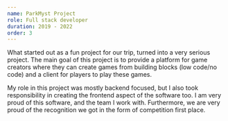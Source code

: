 ```yaml
---
name: ParkMyst Project
role: Full stack developer
duration: 2019 - 2022
order: 3
---
```


What started out as a fun project for our trip, turned into a very serious project. The main goal of this project is to provide a platform for game creators where they can create games from building blocks (low code/no code) and a client for players to play these games.

My role in this project was mostly backend focused, but I also took responsibility in creating the frontend aspect of the software too. I am very proud of this software, and the team I work with. Furthermore, we are very proud of the recognition we got in the form of competition first place.